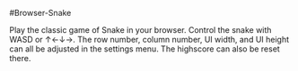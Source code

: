 #Browser-Snake

Play the classic game of Snake in your browser. 
Control the snake with WASD or ↑←↓→. 
The row number, column number, UI width, and UI height can all be adjusted in the settings menu. 
The highscore can also be reset there.
